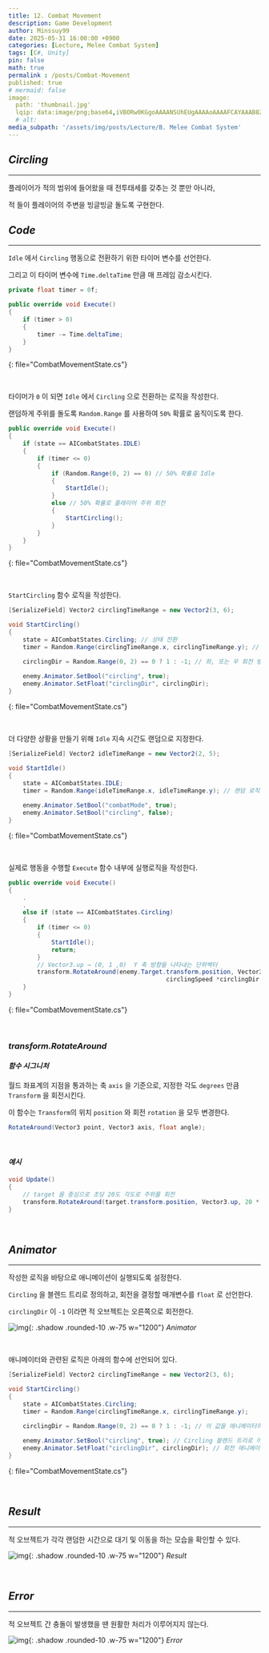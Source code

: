 ```yaml
---
title: 12. Combat Movement
description: Game Development
author: Minssuy99
date: 2025-05-31 16:00:00 +0900
categories: [Lecture, Melee Combat System]
tags: [C#, Unity]
pin: false
math: true
permalink : /posts/Combat-Movement
published: true
# mermaid: false
image:
  path: 'thumbnail.jpg'
  lqip: data:image/png;base64,iVBORw0KGgoAAAANSUhEUgAAAAoAAAAFCAYAAAB8ZH1oAAAAAXNSR0IArs4c6QAAAARnQU1BAACxjwv8YQUAAAAJcEhZcwAADsQAAA7EAZUrDhsAAADFSURBVBhXDcuxTsJAHIDx7393LW3vKgRjCYiDAzFOJuICg4smvohPweRbMTLBapwdkIRAoomNJEgK0rPDt/0+sc555xzdi4w4ianbkiQJ8brBfldw1UtZrTYoAY5Hz+FPY1RAURyqSkSFNJsp80XOd/6LBEHkh8MenVbK69uS0ei5Opd0zzOsjdHGICh0ZOOXE6e5vTlju91hylPGkzU188V09s78Y02nHSIPj/d+cNfGRvCz+aygZpELT/0Gl9cZIgovin+18zpj6AM9igAAAABJRU5ErkJggg==
  # alt:
media_subpath: '/assets/img/posts/Lecture/B. Melee Combat System'
---
```

<!---------------------------------------Header-------------------------------------->

## _**Circling**_
---

플레이어가 적의 범위에 들어왔을 때 전투태세를 갖추는 것 뿐만 아니라,

적 들이 플레이어의 주변을 빙글빙글 돌도록 구현한다.


## _**Code**_
---

`Idle` 에서 `Circling` 행동으로 전환하기 위한 타이머 변수를 선언한다.

그리고 이 타이머 변수에 `Time.deltaTime` 만큼 매 프레임 감소시킨다.

```csharp
private float timer = 0f;

public override void Execute()
{
    if (timer > 0)
    {
        timer -= Time.deltaTime;
    }
}
```
{: file="CombatMovementState.cs"}

<br>

타이머가 `0` 이 되면 `Idle` 에서 `Circling` 으로 전환하는 로직을 작성한다.

랜덤하게 주위를 돌도록 `Random.Range` 를 사용하여 `50%` 확률로 움직이도록 한다.

```csharp
public override void Execute()
{
    if (state == AICombatStates.IDLE)
    {
        if (timer <= 0)
        {
            if (Random.Range(0, 2) == 0) // 50% 확률로 Idle
            {
                StartIdle();
            }
            else // 50% 확률로 플레이어 주위 회전
            {
                StartCircling();
            }
        }
    }
}
```
{: file="CombatMovementState.cs"}

<br>

`StartCircling` 함수 로직을 작성한다.

```csharp
[SerializeField] Vector2 circlingTimeRange = new Vector2(3, 6);

void StartCircling()
{
    state = AICombatStates.Circling; // 상태 전환
    timer = Random.Range(circlingTimeRange.x, circlingTimeRange.y); // 회전시간 랜덤으로 지정

    circlingDir = Random.Range(0, 2) == 0 ? 1 : -1; // 좌, 또는 우 회전 방향 랜덤으로 지정
    
    enemy.Animator.SetBool("circling", true);
    enemy.Animator.SetFloat("circlingDir", circlingDir);
}
```
{: file="CombatMovementState.cs"}

<br>

더 다양한 상황을 만들기 위해 `Idle` 지속 시간도 랜덤으로 지정한다.

```csharp
[SerializeField] Vector2 idleTimeRange = new Vector2(2, 5);

void StartIdle()
{
    state = AICombatStates.IDLE;
    timer = Random.Range(idleTimeRange.x, idleTimeRange.y); // 랜덤 로직 추가
    
    enemy.Animator.SetBool("combatMode", true);
    enemy.Animator.SetBool("circling", false);
}
```
{: file="CombatMovementState.cs"}

<br>

실제로 행동을 수행할 `Execute` 함수 내부에 실행로직을 작성한다.

```csharp
public override void Execute()
{
    .
    .
    else if (state == AICombatStates.Circling)
    {
        if (timer <= 0)
        {
            StartIdle();
            return;
        }
        // Vector3.up → (0, 1 ,0)  Y 축 방향을 나타내는 단위벡터
        transform.RotateAround(enemy.Target.transform.position, Vector3.up,
                                            circlingSpeed *circlingDir * Time.deltaTime);
    }
}
```
{: file="CombatMovementState.cs"}

<br>

### _**transform.RotateAround**_

#### _**함수 시그니처**_

월드 좌표계의 지점을 통과하는 축 `axis` 을 기준으로, 지정한 각도 `degrees` 만큼 `Transform` 을 회전시킨다.

이 함수는 `Transform`의 위치 `position` 와 회전 `rotation` 을 모두 변경한다.

```csharp
RotateAround(Vector3 point, Vector3 axis, float angle);
```

<br>

#### _**예시**_

```csharp
void Update()
{
    // target 을 중심으로 초당 20도 각도로 주위를 회전 
    transform.RotateAround(target.transform.position, Vector3.up, 20 * Time.deltaTime);
}
```

<br>

## _**Animator**_
---

작성한 로직을 바탕으로 애니메이션이 실행되도록 설정한다.

`Circling` 을 블렌드 트리로 정의하고, 회전을 결정할 매개변수를 `float` 로 선언한다.

`circlingDir` 이 `-1` 이라면 적 오브젝트는 오른쪽으로 회전한다.

![img](2025-05-31-blendtree.jpg){: .shadow .rounded-10 .w-75 w="1200"}
_Animator_

<br>

애니메이터와 관련된 로직은 아래의 함수에 선언되어 있다.

```csharp
[SerializeField] Vector2 circlingTimeRange = new Vector2(3, 6);

void StartCircling()
{
    state = AICombatStates.Circling;
    timer = Random.Range(circlingTimeRange.x, circlingTimeRange.y);

    circlingDir = Random.Range(0, 2) == 0 ? 1 : -1; // 이 값을 애니메이터의 파라미터로 넘겨준다 
    
    enemy.Animator.SetBool("circling", true); // Circling 블렌드 트리로 이동
    enemy.Animator.SetFloat("circlingDir", circlingDir); // 회전 애니메이터 실행
}
```
{: file="CombatMovementState.cs"}

<br>

## _**Result**_
---

적 오브젝트가 각각 랜덤한 시간으로 대기 및 이동을 하는 모습을 확인할 수 있다.

![img](2025-05-31-result.gif){: .shadow .rounded-10 .w-75 w="1200"}
_Result_

<br>

## _**Error**_
---

적 오브젝트 간 충돌이 발생했을 땐 원활한 처리가 이루어지지 않는다.

![img](2025-05-31-Error.gif){: .shadow .rounded-10 .w-75 w="1200"}
_Error_